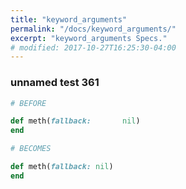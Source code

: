 ```yaml
---
title: "keyword_arguments"
permalink: "/docs/keyword_arguments/"
excerpt: "keyword_arguments Specs."
# modified: 2017-10-27T16:25:30-04:00
---
```

### unnamed test 361
```ruby
# BEFORE

def meth(fallback:       nil)
end

```
```ruby
# BECOMES

def meth(fallback: nil)
end
```
